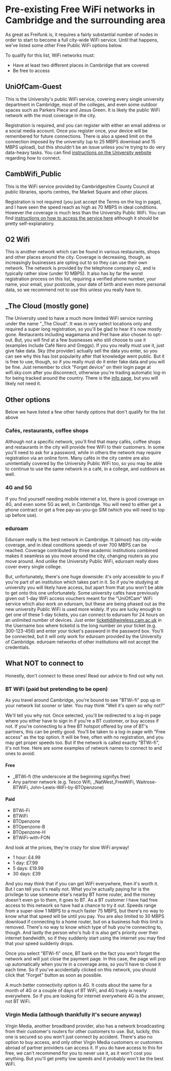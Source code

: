 # Pre-existing Free WiFi networks in Cambridge and the surrounding area

As great as Freifunk is, it requires a fairly substantial number of nodes in order to start to become a full city-wide WiFi service.
Until that happens, we've listed some other Free Public WiFi options below.

To qualify for this list, WiFi networks must:
- Have at least two different places in Cambridge that are covered
- Be free to access

## UniOfCam-Guest
This is the University's public WiFi service, covering every single university department in Cambridge, most of the colleges, and even some outdoor spaces such as Parkers Piece and Jesus Green. It is likely the public WiFi network with the most coverage in the city.

Registration is required, and you can register with either an email address or a social media account. Once you register once, your device will be remembered for future connections.
There is also a speed limit on the connection imposed by the university (up to 25 MBPS download and 15 MBPS upload), but this shouldn't be an issue unless you're trying to do very data-heavy tasks.
You can find [instructions on the University website](https://help.uis.cam.ac.uk/service/wi-fi/connect-uniofcam-guest) regarding how to connect.

## CambWifi_Public
This is the WiFi service provided by Cambridgeshire County Council at public libraries, sports centres, the Market Square and other places.

Registration is not required (you just accept the Terms on the log in page), and I have seen the speed reach as high as 70 MBPS in ideal conditions. However the coverage is much less than the University Public WiFi.
You can find [instructions on how to access the service here](https://www.connectingcambridgeshire.co.uk/public-access-wifi/cambwifi/) although it should be pretty self-explanatory. 

## O2 Wifi
This is another network which can be found in various restaurants, shops and other places around the city.
Coverage is decreasing, though, as increasingly businesses are opting out to so they can use their own network.
The network is provided by the telephone company o2, and is typically rather slow (under 10 MBPS). It also has by far the worst registration process on this list, requiring a verified phone number, your name, your email, your postcode, your date of birth and even more personal data, so we recommend not to use this unless you really have to.

## _The Cloud (mostly gone)
The University used to have a much more limited WiFi service running under the name "_The Cloud". It was in very select locations only and required a super long registration, so you'll be glad to hear it's now mostly gone. Restaurants including wagamama and Pret have also chosen to opt-out.
But, you will find at a few businesses who still choose to use it (examples include Café Nero and Greggs). 
If you you really must use it, just give fake data. Sky (the provider) actually sell the data you enter, so you can see why this has lost popularity after that knowledge went public. But it is free to use, though, so if you really must do it enter fake data and you will be fine. Just remember to click "Forget device" on their login page at wifi.sky.com after you disconnect, otherwise you're trading automatic log-in for being tracked around the country.
There is the [info page](https://sky.com/wifi), but you will likely not need it.

## Other options
Below we have listed a few other handy options that don't qualify for the list above

### Cafés, restaurants, coffee shops
Although not a specific network, you'll find that many cafés, coffee shops and restaurants in the city will provide free WiFi to their customers. In some you'll need to ask for a password, while in others the network may require registration via an online form. Many cafés in the city centre are also unintentially covered by the University Public WiFi too, so you may be able to continue to use the same network in a café, in a college, and outdoors as well.

### 4G and 5G
If you find yourself needing mobile internet a lot, there is good coverage on 4G, and even some 5G as well, in Cambridge. You will need to either get a phone contract or get a free pay-as-you-go SIM (which you will need to top up before use).

### eduroam
Eduroam really is the best network in Cambridge. It (almost) has city-wide coverage, and in ideal conditions speeds of over 700 MBPS can be reached. Coverage contributed by three academic institutions combined makes it seamless as you move around the city, changing routers as you move around. And unlike the University Public WiFi, eduroam really does cover every single college.

But, unfortunately, there's one huge downside: it's only accessible to you if you're part of an institution which takes part in it.
So if you're studying at university you will likely have access, but apart from that you won't be able to get onto this one unfortunately.
Some university cafés have previously given out 1-day WiFi access vouchers meant for the "UniOfCam" WiFi service which also work on eduroam, but these are being phased out as the new university Public WiFi is used more widely.
If you are lucky enough to get one of these 1-day tickets, you can connect to eduroam for 24 hours on an unlimited number of devices.
Just enter ticketid@wireless.cam.ac.uk in the Username box where ticketid is the long number on your ticket (e.g. 300-123-456) and enter your ticket's password in the password box.
You'll be connected, but it will only work for eduroam provided by the University of Cambridge. eduroam networks of other institutions will not accept the credentials.

## What NOT to connect to
Honestly, don't connect to these ones! Read our advice to find out why not.

### BT WiFi (paid but pretending to be open)
As you travel around Cambridge, you're bound to see "BTWi-fi" pop up in your network list sooner or later. You may think "Well it's open so why not?"

We'll tell you why not. Once selected, you'll be redirected to a log-in page where you either have to sign in if you're a BT customer, or buy access if not.
If you're connecting to a free BT hotspot offered by one of BT's partners, this can be pretty good. You'll be taken to a log-in page with "Free access" as the top option. It will be free, often with no registration, and you may get proper speeds too. But if the network is called exactly "BTWi-fi", it's not free.
Here are some examples of network names to connect to and ones to avoid:

#### Free
- _BTWi-fi (the underscore at the beginning signifys free)
- Any partner network (e.g. Tesco Wifi, _NatWest_FreeWiFi, Waitrose-BTWiFi, John-Lewis-WiFi-by-BTOpenzone)

#### Paid
- BTWi-Fi
- BTWiFi
- BTOpenzone
- BTOpenzone-B
- BTOpenzone-H
- BTWiFi-with-FON

And look at the prices, they're crazy for slow WiFi anyway!
- 1 hour: £4.99
- 1 day: £7.99
- 5 days: £19.99
- 30 days: £39

And you may think that if you can get WiFi everywhere, then it's worth it. But I can tell you it's really not. What you're actually paying for is the privilege to use someone else's nearby BT home router, and the money doesn't even go to them, it goes to BT.
As a BT customer I have had free access to this network so have had a chance to try it out. Speeds range from a super-slow 1 MBPS to a much faster 75 MBPS, but there's no way to know what that speed will be until you pay. You are also limited to 30 MBPS download if connecting to a home router, but on a business hub this limit is removed. There's no way to know which type of hub you're connecting to, though. And lastly the person who's hub it is also get's priority over their internet bandwidth, so if they suddenly start using the internet you may find that your speed suddenly drops.

Once you select "BTWi-fi" once, BT bank on the fact you won't forget the network and will just close the payment page. In this case, the page will pop up automatically when you're in a coverage area, so you'll have to close it each time. So if you've accidentally clicked on this network, you should click that "Forget" button as soon as possible.

A much better connectivity option is 4G. It costs about the same for a month of 4G or a couple of days of BT WiFi, and 4G truely is nearly everywhere. So if you are looking for internet everywhere 4G is the answer, not BT WiFi.

### Virgin Media (although thankfully it's secure anyway)
Virgin Media, another broadband provider, also has a network broadcasting from their customer's routers for other customers to use. But, luckily, this one is secured so you won't just connect by accident. 
There's also no option to buy access, and only other Virgin Media customers or customers abroad of partner providers can access it.
If you do have access to this for free, we can't recommend for you to never use it, as it won't cost you anything. But you'll get pretty low speeds and it probably won't be the best WiFi.